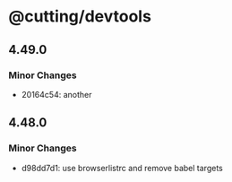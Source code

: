 # @cutting/devtools

## 4.49.0

### Minor Changes

- 20164c54: another

## 4.48.0

### Minor Changes

- d98dd7d1: use browserlistrc and remove babel targets
